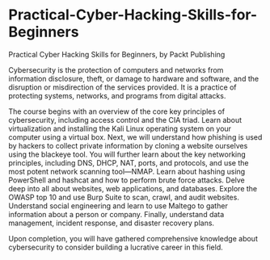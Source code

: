 # Practical-Cyber-Hacking-Skills-for-Beginners
Practical Cyber Hacking Skills for Beginners, by Packt Publishing

Cybersecurity is the protection of computers and networks from information disclosure, theft, or damage to hardware and software, and the disruption or misdirection of the services provided. It is a practice of protecting systems, networks, and programs from digital attacks.

The course begins with an overview of the core key principles of cybersecurity, including access control and the CIA triad. Learn about virtualization and installing the Kali Linux operating system on your computer using a virtual box. Next, we will understand how phishing is used by hackers to collect private information by cloning a website ourselves using the blackeye tool. You will further learn about the key networking principles, including DNS, DHCP, NAT, ports, and protocols, and use the most potent network scanning tool—NMAP. Learn about hashing using PowerShell and hashcat and how to perform brute force attacks. Delve deep into all about websites, web applications, and databases. Explore the OWASP top 10 and use Burp Suite to scan, crawl, and audit websites. Understand social engineering and learn to use Maltego to gather information about a person or company. Finally, understand data management, incident response, and disaster recovery plans.

Upon completion, you will have gathered comprehensive knowledge about cybersecurity to consider building a lucrative career in this field.
